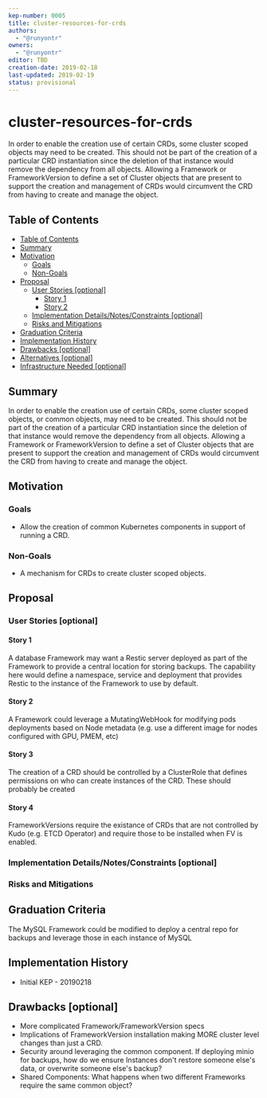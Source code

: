 ```yaml
---
kep-number: 0005
title: cluster-resources-for-crds
authors:
  - "@runyontr"
owners:
  - "@runyontr"
editor: TBD
creation-date: 2019-02-18
last-updated: 2019-02-19
status: provisional
---
```


# cluster-resources-for-crds

In order to enable the creation use of certain CRDs, some cluster scoped objects may need to be created.  This should not be
part of the creation of a particular CRD instantiation since the deletion of that instance would remove the 
dependency from all objects.  Allowing a Framework or FrameworkVersion to define a set of Cluster objects that are present
to support the creation and management of CRDs would circumvent the CRD from having to create and manage the object.


## Table of Contents


* [Table of Contents](#table-of-contents)
* [Summary](#summary)
* [Motivation](#motivation)
    * [Goals](#goals)
    * [Non-Goals](#non-goals)
* [Proposal](#proposal)
    * [User Stories [optional]](#user-stories-optional)
      * [Story 1](#story-1)
      * [Story 2](#story-2)
    * [Implementation Details/Notes/Constraints [optional]](#implementation-detailsnotesconstraints-optional)
    * [Risks and Mitigations](#risks-and-mitigations)
* [Graduation Criteria](#graduation-criteria)
* [Implementation History](#implementation-history)
* [Drawbacks [optional]](#drawbacks-optional)
* [Alternatives [optional]](#alternatives-optional)
* [Infrastructure Needed [optional]](#infrastructure-needed-optional)

[Tools for generating]: https://github.com/ekalinin/github-markdown-toc

## Summary

In order to enable the creation use of certain CRDs, some cluster scoped objects, or common objects, may need to be created.  This should not be
part of the creation of a particular CRD instantiation since the deletion of that instance would remove the 
dependency from all objects.  Allowing a Framework or FrameworkVersion to define a set of Cluster objects that are present
to support the creation and management of CRDs would circumvent the CRD from having to create and manage the object.

## Motivation

### Goals

* Allow the creation of common Kubernetes components in support of running a CRD.

### Non-Goals

* A mechanism for CRDs to create cluster scoped objects.

## Proposal

### User Stories [optional]


#### Story 1

A database Framework may want a Restic server deployed as part of the Framework to provide a central location for storing backups. 
The capability here would define a namespace, service and deployment that provides Restic to the instance of the Framework to use
by default.


#### Story 2

A Framework could leverage a MutatingWebHook for modifying pods deployments based on Node metadata (e.g. use a different image for nodes configured with GPU, PMEM, etc)


#### Story 3

The creation of a CRD should be controlled by a ClusterRole that defines permissions on who can create instances of the CRD.  These
should probably be created

#### Story 4

FrameworkVersions require the existance of CRDs that are not controlled by Kudo (e.g. ETCD Operator) and require those to be installed when FV is enabled.

### Implementation Details/Notes/Constraints [optional]



### Risks and Mitigations



## Graduation Criteria

The MySQL Framework could be modified to deploy a central repo for backups and leverage those in each instance of MySQL

## Implementation History

* Initial KEP - 20190218

## Drawbacks [optional]

* More complicated Framework/FrameworkVersion specs
* Implications of FrameworkVersion installation making MORE cluster level changes than just a CRD.
* Security around leveraging the common component.  If deploying minio for backups, how do we ensure Instances don't restore someone else's data, or overwrite someone else's backup?
* Shared Components: What happens when two different Frameworks require the same common object?
